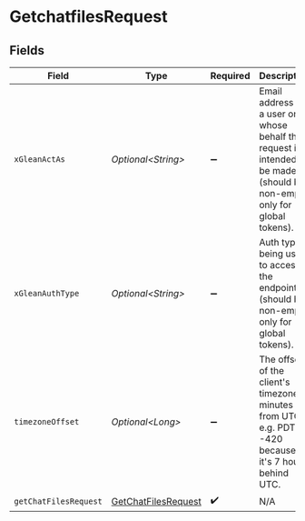 # GetchatfilesRequest


## Fields

| Field                                                                                                                    | Type                                                                                                                     | Required                                                                                                                 | Description                                                                                                              |
| ------------------------------------------------------------------------------------------------------------------------ | ------------------------------------------------------------------------------------------------------------------------ | ------------------------------------------------------------------------------------------------------------------------ | ------------------------------------------------------------------------------------------------------------------------ |
| `xGleanActAs`                                                                                                            | *Optional\<String>*                                                                                                      | :heavy_minus_sign:                                                                                                       | Email address of a user on whose behalf the request is intended to be made (should be non-empty only for global tokens). |
| `xGleanAuthType`                                                                                                         | *Optional\<String>*                                                                                                      | :heavy_minus_sign:                                                                                                       | Auth type being used to access the endpoint (should be non-empty only for global tokens).                                |
| `timezoneOffset`                                                                                                         | *Optional\<Long>*                                                                                                        | :heavy_minus_sign:                                                                                                       | The offset of the client's timezone in minutes from UTC. e.g. PDT is -420 because it's 7 hours behind UTC.               |
| `getChatFilesRequest`                                                                                                    | [GetChatFilesRequest](../../models/components/GetChatFilesRequest.md)                                                    | :heavy_check_mark:                                                                                                       | N/A                                                                                                                      |